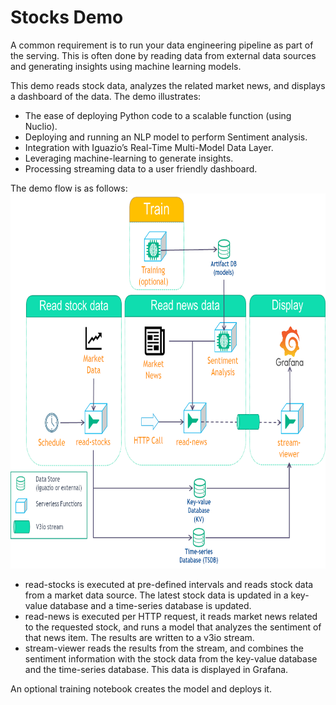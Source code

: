 # Stocks Demo

A common requirement is to run your data engineering pipeline as part of the serving. This is often done by reading data from external data sources and generating insights using machine learning models.

This demo reads stock data, analyzes the related market news, and displays a dashboard of the data. The demo illustrates:

- The ease of deploying Python code to a scalable function (using Nuclio).
- Deploying and running an NLP model to perform Sentiment analysis.
- Integration with Iguazio’s Real-Time Multi-Model Data Layer.
- Leveraging machine-learning to generate insights.
- Processing streaming data to a user friendly dashboard.

The demo flow is as follows:
<img src="assets/images/stocks-demo-diagram.png" alt="stocks demo flow" height="600" />

- read-stocks is executed at pre-defined intervals and reads stock data from a market data source. The latest stock data is updated in a key-value database and a time-series database is updated.
- read-news is executed per HTTP request, it reads market news related to the requested stock, and runs a model that analyzes the sentiment of that news item. The results are written to a v3io stream.
- stream-viewer reads the results from the stream, and combines the sentiment information with the stock data from the key-value database and the time-series database. This data is displayed in Grafana.

An optional training notebook creates the model and deploys it.
